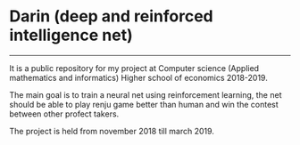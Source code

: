 # Darin (deep and reinforced intelligence net)

---

It is a public repository for my project at Computer science (Applied mathematics and informatics) Higher school of economics 2018-2019.

The main goal is to train a neural net using reinforcement learning, the net should be able to play renju game better than human and win the contest between other profect takers.

The project is held from november 2018 till march 2019.
